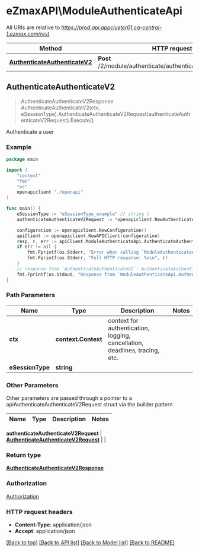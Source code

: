 # eZmaxAPI\ModuleAuthenticateApi

All URIs are relative to *https://prod.api.appcluster01.ca-central-1.ezmax.com/rest*

Method | HTTP request | Description
------------- | ------------- | -------------
[**AuthenticateAuthenticateV2**](ModuleAuthenticateApi.md#AuthenticateAuthenticateV2) | **Post** /2/module/authenticate/authenticate/{eSessionType} | Authenticate a user



## AuthenticateAuthenticateV2

> AuthenticateAuthenticateV2Response AuthenticateAuthenticateV2(ctx, eSessionType).AuthenticateAuthenticateV2Request(authenticateAuthenticateV2Request).Execute()

Authenticate a user



### Example

```go
package main

import (
    "context"
    "fmt"
    "os"
    openapiclient "./openapi"
)

func main() {
    eSessionType := "eSessionType_example" // string | 
    authenticateAuthenticateV2Request := *openapiclient.NewAuthenticateAuthenticateV2Request("demo") // AuthenticateAuthenticateV2Request | 

    configuration := openapiclient.NewConfiguration()
    apiClient := openapiclient.NewAPIClient(configuration)
    resp, r, err := apiClient.ModuleAuthenticateApi.AuthenticateAuthenticateV2(context.Background(), eSessionType).AuthenticateAuthenticateV2Request(authenticateAuthenticateV2Request).Execute()
    if err != nil {
        fmt.Fprintf(os.Stderr, "Error when calling `ModuleAuthenticateApi.AuthenticateAuthenticateV2``: %v\n", err)
        fmt.Fprintf(os.Stderr, "Full HTTP response: %v\n", r)
    }
    // response from `AuthenticateAuthenticateV2`: AuthenticateAuthenticateV2Response
    fmt.Fprintf(os.Stdout, "Response from `ModuleAuthenticateApi.AuthenticateAuthenticateV2`: %v\n", resp)
}
```

### Path Parameters


Name | Type | Description  | Notes
------------- | ------------- | ------------- | -------------
**ctx** | **context.Context** | context for authentication, logging, cancellation, deadlines, tracing, etc.
**eSessionType** | **string** |  | 

### Other Parameters

Other parameters are passed through a pointer to a apiAuthenticateAuthenticateV2Request struct via the builder pattern


Name | Type | Description  | Notes
------------- | ------------- | ------------- | -------------

 **authenticateAuthenticateV2Request** | [**AuthenticateAuthenticateV2Request**](AuthenticateAuthenticateV2Request.md) |  | 

### Return type

[**AuthenticateAuthenticateV2Response**](AuthenticateAuthenticateV2Response.md)

### Authorization

[Authorization](../README.md#Authorization)

### HTTP request headers

- **Content-Type**: application/json
- **Accept**: application/json

[[Back to top]](#) [[Back to API list]](../README.md#documentation-for-api-endpoints)
[[Back to Model list]](../README.md#documentation-for-models)
[[Back to README]](../README.md)

